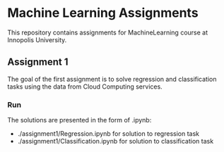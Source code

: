 # Machine Learning Assignments
This repository contains assignments for MachineLearning course at Innopolis University.

## Assignment 1
The goal of the first assignment is to solve regression and classification tasks using the data from Cloud Computing services.

### Run
The solutions are presented in the form of .ipynb:
- ./assignment1/Regression.ipynb for solution to regression task
- ./assignment1/Classification.ipynb for solution to classification task